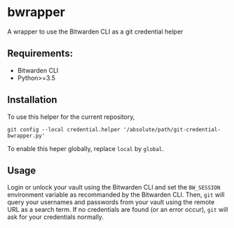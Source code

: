# bwrapper
A wrapper to use the Bitwarden CLI as a git credential helper

## Requirements:
- Bitwarden CLI
- Python>=3.5

## Installation
To use this helper for the current repository,
```
git config --local credential.helper '/absolute/path/git-credential-bwrapper.py'
```
To enable this heper globally, replace `local` by `global`.

## Usage
Login or unlock your vault using the Bitwarden CLI and set the `BW_SESSION` environment variable as recommanded by the Bitwarden CLI.
Then, `git` will query your usernames and passwords from your vault using the remote URL as a search term. If no credentials are found (or an error occur), `git` will ask for your credentials normally.
